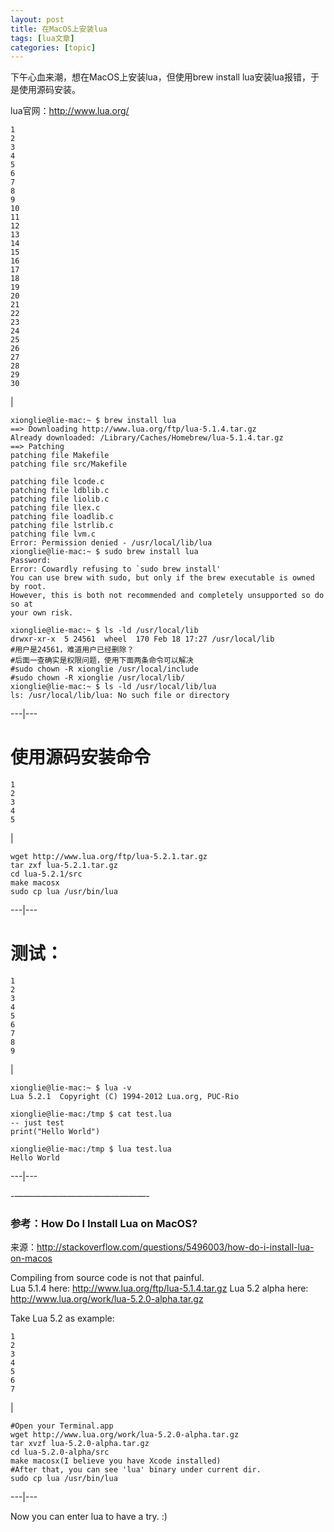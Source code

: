 ```yaml
---
layout: post
title: 在MacOS上安装lua 
tags: [lua文章]
categories: [topic]
---
```

下午心血来潮，想在MacOS上安装lua，但使用brew install lua安装lua报错，于是使用源码安装。

lua官网：<http://www.lua.org/>

    
    
    1  
    2  
    3  
    4  
    5  
    6  
    7  
    8  
    9  
    10  
    11  
    12  
    13  
    14  
    15  
    16  
    17  
    18  
    19  
    20  
    21  
    22  
    23  
    24  
    25  
    26  
    27  
    28  
    29  
    30  
    

|

    
    
    xionglie@lie-mac:~ $ brew install lua  
    ==> Downloading http://www.lua.org/ftp/lua-5.1.4.tar.gz  
    Already downloaded: /Library/Caches/Homebrew/lua-5.1.4.tar.gz  
    ==> Patching  
    patching file Makefile  
    patching file src/Makefile  
      
    patching file lcode.c  
    patching file ldblib.c  
    patching file liolib.c  
    patching file llex.c  
    patching file loadlib.c  
    patching file lstrlib.c  
    patching file lvm.c  
    Error: Permission denied - /usr/local/lib/lua  
    xionglie@lie-mac:~ $ sudo brew install lua  
    Password:  
    Error: Cowardly refusing to `sudo brew install'  
    You can use brew with sudo, but only if the brew executable is owned by root.  
    However, this is both not recommended and completely unsupported so do so at  
    your own risk.  
      
    xionglie@lie-mac:~ $ ls -ld /usr/local/lib  
    drwxr-xr-x  5 24561  wheel  170 Feb 18 17:27 /usr/local/lib  
    #用户是24561，难道用户已经删除？  
    #后面一查确实是权限问题，使用下面两条命令可以解决  
    #sudo chown -R xionglie /usr/local/include  
    #sudo chown -R xionglie /usr/local/lib/  
    xionglie@lie-mac:~ $ ls -ld /usr/local/lib/lua  
    ls: /usr/local/lib/lua: No such file or directory  
      
  
---|---  
  
# 使用源码安装命令

    
    
    1  
    2  
    3  
    4  
    5  
    

|

    
    
    wget http://www.lua.org/ftp/lua-5.2.1.tar.gz  
    tar zxf lua-5.2.1.tar.gz   
    cd lua-5.2.1/src  
    make macosx  
    sudo cp lua /usr/bin/lua  
      
  
---|---  
  
# 测试：

    
    
    1  
    2  
    3  
    4  
    5  
    6  
    7  
    8  
    9  
    

|

    
    
    xionglie@lie-mac:~ $ lua -v  
    Lua 5.2.1  Copyright (C) 1994-2012 Lua.org, PUC-Rio  
      
    xionglie@lie-mac:/tmp $ cat test.lua   
    -- just test  
    print("Hello World")  
      
    xionglie@lie-mac:/tmp $ lua test.lua   
    Hello World  
      
  
---|---  
  
-———————————————-

### 参考：How Do I Install Lua on MacOS?

来源：<http://stackoverflow.com/questions/5496003/how-do-i-install-lua-on-macos>

Compiling from source code is not that painful.  
Lua 5.1.4 here: <http://www.lua.org/ftp/lua-5.1.4.tar.gz> Lua 5.2 alpha here:
<http://www.lua.org/work/lua-5.2.0-alpha.tar.gz>

Take Lua 5.2 as example:

    
    
    1  
    2  
    3  
    4  
    5  
    6  
    7  
    

|

    
    
    #Open your Terminal.app   
    wget http://www.lua.org/work/lua-5.2.0-alpha.tar.gz      
    tar xvzf lua-5.2.0-alpha.tar.gz       
    cd lua-5.2.0-alpha/src      
    make macosx(I believe you have Xcode installed)        
    #After that, you can see 'lua' binary under current dir.      
    sudo cp lua /usr/bin/lua  
      
  
---|---  
  
Now you can enter lua to have a try. :)